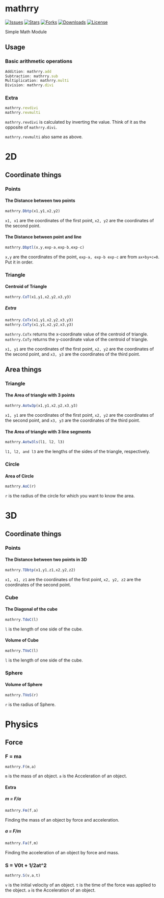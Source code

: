 # mathrry
  [![Issues](https://img.shields.io/github/issues/Shio7/mathrry?style=for-the-badge)](https://github.com/Shio7/mathrry/issues)
  [![Stars](https://img.shields.io/github/stars/Shio7/mathrry?style=for-the-badge)](https://github.com/Shio7/mathrry)
  [![Forks](https://img.shields.io/github/forks/Shio7/mathrry?style=for-the-badge)](https://github.com/Shio7/mathrry/network/members)
  [![Downloads](https://img.shields.io/npm/dt/mathrry?style=for-the-badge)](https://www.npmjs.com/package/mathrry)
  [![License](https://img.shields.io/github/license/Shio7/mathrry?style=for-the-badge)](https://github.com/Shio7/mathrry)  
  
Simple Math Module

## Usage
### Basic arithmetic operations
```js
Addition: mathrry.add
Subtraction: mathrry.sub
Multiplication: mathrry.multi
Division: mathrry.divi
```  
### Extra
```js
mathrry.revdivi
mathrry.revmulti
```
```mathrry.revdivi``` is calculated by inverting the value. Think of it as the opposite of ```mathrry.divi```.  
  
```mathrry.revmulti``` also same as above.  

# 2D
## Coordinate things

### Points
#### The Distance between two points
```js
mathrry.Dbtp(x1,y1,x2,y2)
```  
`x1, x1` are the coordinates of the first point, `x2, y2` are the coordinates of the second point.

#### The Distance between point and line
```js
mathrry.Dbptl(x,y,exp-a,exp-b,exp-c)
```
`x,y` are the coordinates of the point, `exp-a, exp-b exp-c` are from `ax+by+c=0`. Put it in order.

### Triangle
#### Centroid of Triangle
```js
mathrry.CoT(x1,y1,x2,y2,x3,y3)
```
##### Extra
```js
mathrry.CoTx(x1,y1,x2,y2,x3,y3)
mathrry.CoTy(x1,y1,x2,y2,x3,y3)
```  
`mathrry.CoTx` returns the x-coordinate value of the centroid of triangle.  
`mathrry.CoTy` returns the y-coordinate value of the centroid of triangle.  
  
`x1, y1` are the coordinates of the first point, `x2, y2` are the coordinates of the second point, and `x3, y3` are the coordinates of the third point.  

## Area things
### Triangle
#### The Area of triangle with 3 points
```js
mathrry.Aotw3p(x1,y1,x2,y2,x3,y3)
```
`x1, y1` are the coordinates of the first point, `x2, y2` are the coordinates of the second point, and `x3, y3` are the coordinates of the third point.  
#### The Area of triangle with 3 line segments
```js
mathrry.Aotw3ls(l1, l2, l3)
```
`l1, l2, and l3` are the lengths of the sides of the triangle, respectively.  
### Circle
#### Area of Circle
```js
mathrry.AoC(r)
```
`r` is the radius of the circle for which you want to know the area.

# 3D
## Coordinate things
### Points
#### The Distance between two points in 3D
```js
mathrry.TDbtp(x1,y1,z1,x2,y2,z2)
```
`x1, x1, z1` are the coordinates of the first point, `x2, y2, z2` are the coordinates of the second point.  
### Cube
#### The Diagonal of the cube
```js
mathrry.TdoC(l)
```
`l` is the length of one side of the cube.  

#### Volume of Cube
```js
mathrry.TVoC(l)
```
`l` is the length of one side of the cube.

### Sphere
#### Volume of Sphere
```js
mathrry.TVoS(r)
```
`r` is the radius of Sphere.

# Physics
## Force
### F = ma
```js
mathrry.F(m,a)
```
`m` is the mass of an object. `a` is the Acceleration of an object. 
#### Extra
##### m = F/a
```js
mathrry.Fm(f,a)
```
Finding the mass of an object by force and acceleration.
##### a = F/m 
```js
mathrry.Fa(f,m)
```
Finding the acceleration of an object by force and mass.  
### S = V0t + 1/2at^2
```js
mathrry.S(v,a,t)
```
`v` is the initial velocity of an object. `t` is the time of the force was applied to the object. `a` is the Acceleration of an object.  